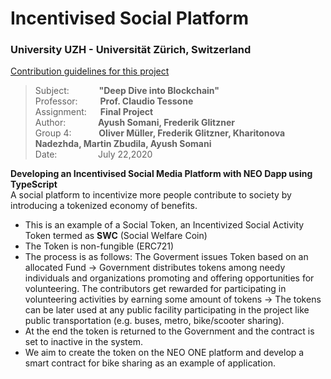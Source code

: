# Incentivised Social Platform
### University UZH - Universität Zürich, Switzerland

[Contribution guidelines for this project](docs/CONTRIBUTING.md)
> Subject: &nbsp;  &emsp; &emsp; **"Deep Dive into Blockchain"** <br>
> Professor:&emsp; &emsp; **Prof. Claudio Tessone** <br>
> Assignment: &emsp; **Final Project** <br>
> Author: &nbsp; &nbsp; &emsp; &emsp;**Ayush Somani, Frederik Glitzner** <br>
> Group 4: &ensp; &ensp; &emsp; **Oliver Müller, Frederik Glitzner, Kharitonova Nadezhda, Martin Zbudila, Ayush Somani** <br>
> Date: &ensp; &ensp; &emsp; &emsp; &nbsp;July 22,2020  <br>


<b> Developing an Incentivised Social Media Platform with NEO Dapp using TypeScript</b> <br>
A social platform to incentivize more people contribute to society by introducing a tokenized economy of benefits.  <br>
- This is an example of a Social Token, an Incentivized Social Activity Token termed as **SWC** (Social Welfare Coin) <br>
- The Token is non-fungible (ERC721)<br>
- The process is as follows: The Goverment issues Token based on an allocated Fund -> Government distributes tokens among needy individuals and organizations promoting and offering opportunities for volunteering. The contributors get rewarded for participating in volunteering activities by earning some amount of tokens -> The tokens can be later used at any public facility participating in the project like public transportation (e.g. buses, metro, bike/scooter sharing).
- At the end the token is returned to the Government and the contract is set to inactive in the system.
- We aim to create the token on the NEO ONE platform and develop a smart contract for bike sharing as an example of application.

